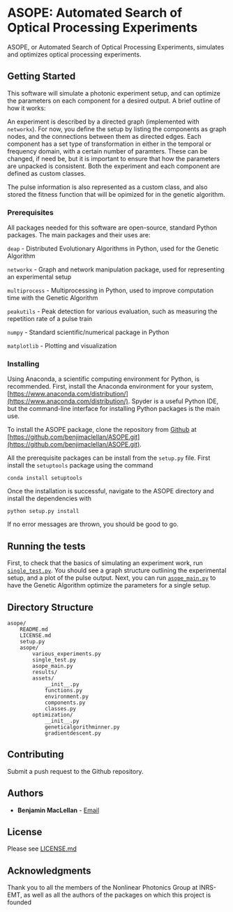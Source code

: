 # ASOPE: Automated Search of Optical Processing Experiments
ASOPE, or Automated Search of Optical Processing Experiments, simulates and optimizes optical processing experiments. 

## Getting Started

This software will simulate a photonic experiment setup, and can optimize the parameters on each component for a desired output. A brief outline of how it works:

An experiment is described by a directed graph (implemented with `networkx`). For now, you define the setup by listing the components as graph nodes, and the connections between them as directed edges. Each component has a set type of transformation in either in the temporal or frequency domain, with a certain number of paramters. These can be changed, if need be, but it is important to ensure that how the parameters are unpacked is consistent. Both the experiment and each component are defined as custom classes.

The pulse information is also represented as a custom class, and also stored the fitness function that will be opimized for in the genetic algorithm. 


### Prerequisites

All packages needed for this software are open-source, standard Python packages. The main packages and their uses are:

`deap` - Distributed Evolutionary Algorithms in Python, used for the Genetic Algorithm

`networkx` - Graph and network manipulation package, used for representing an experimental setup

`multiprocess` - Multiprocessing in Python, used to improve computation time with the Genetic Algorithm

`peakutils` - Peak detection for various evaluation, such as measuring the repetition rate of a pulse train

`numpy` - Standard scientific/numerical package in Python

`matplotlib` - Plotting and visualization

### Installing

Using Anaconda, a scientific computing environment for Python, is recommended. First, install the Anaconda environment for your system, [https://www.anaconda.com/distribution/](https://www.anaconda.com/distribution/). Spyder is a useful Python IDE, but the command-line interface for installing Python packages is the main use.

To install the ASOPE package, clone the repository from [Github](https://github.com/) at [https://github.com/benjimaclellan/ASOPE.git](https://github.com/benjimaclellan/ASOPE.git). 

All the prerequisite packages can be install from the `setup.py` file. First install the `setuptools` package using the command

```
conda install setuptools
```

Once the installation is successful, navigate to the ASOPE directory and install the dependencies with

```
python setup.py install
```

If no error messages are thrown, you should be good to go.


## Running the tests

First, to check that the basics of simulating an experiment work, run [`single_test.py`](../asope/single_test.py). You should see a graph structure outlining the experimental setup, and a plot of the pulse output. Next, you can run [`asope_main.py`](../asope/asope_main.py) to have the Genetic Algorithm optimize the parameters for a single setup.


## Directory Structure
```
asope/
    README.md
    LICENSE.md
    setup.py
    asope/
        various_experiments.py
        single_test.py 
        asope_main.py
        results/
        assets/
            __init__.py
            functions.py
            environment.py
            components.py
            classes.py
        optimization/
            __init__.py
            geneticalgorithminner.py
            gradientdescent.py
```



## Contributing
Submit a push request to the Github repository.


## Authors
* **Benjamin MacLellan** - [Email](benjamin.maclellan@emt.inrs.ca)

## License
Please see [LICENSE.md](../LICENSE.md)

## Acknowledgments
Thank you to all the members of the Nonlinear Photonics Group at INRS-EMT, as well as all the authors of the packages on which this project is founded

 
